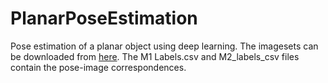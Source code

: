 # PlanarPoseEstimation
Pose estimation of a planar object using deep learning. The imagesets can be downloaded from [here](https://drive.google.com/file/d/1ekjJWqiP_yGI03aCx6OOPuHRh_C7_lHa/view?usp=sharing). The M1 Labels.csv and M2_labels_csv files contain the pose-image correspondences.
